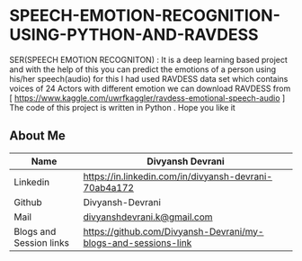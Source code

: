 # SPEECH-EMOTION-RECOGNITION-USING-PYTHON-AND-RAVDESS
SER(SPEECH EMOTION RECOGNITON) : It is a deep learning based project and with the help of this you can predict the emotions of a person using his/her speech(audio) for this I had used RAVDESS data set which contains voices of 24 Actors with different emotion we can download RAVDESS from [  https://www.kaggle.com/uwrfkaggler/ravdess-emotional-speech-audio   ] The code of this  project is written in Python . Hope you like it

## About Me
| Name                    | Divyansh Devrani                                               |
|-------------------------|----------------------------------------------------------------|
| Linkedin                | https://in.linkedin.com/in/divyansh-devrani-70ab4a172          |
| Github                  | Divyansh-Devrani                                               |
| Mail                    | divyanshdevrani.k@gmail.com                                    |
| Blogs and Session links | https://github.com/Divyansh-Devrani/my-blogs-and-sessions-link |
